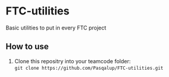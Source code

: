 # FTC-utilities
Basic utilities to put in every FTC project

## How to use
1. Clone this repositry into your teamcode folder: <br />
`git clone https://github.com/Pasqalup/FTC-utilities.git`
